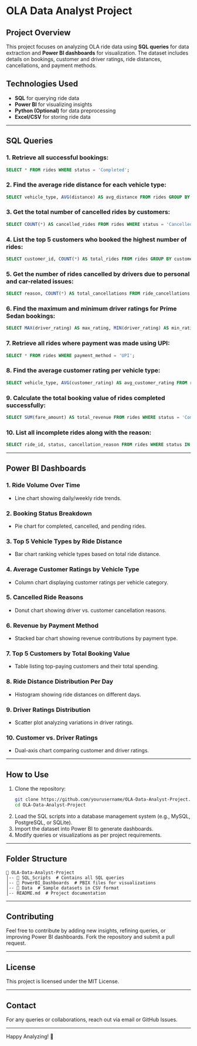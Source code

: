 # OLA Data Analyst Project

## Project Overview
This project focuses on analyzing OLA ride data using **SQL queries** for data extraction and **Power BI dashboards** for visualization. The dataset includes details on bookings, customer and driver ratings, ride distances, cancellations, and payment methods.

## Technologies Used
- **SQL** for querying ride data
- **Power BI** for visualizing insights
- **Python (Optional)** for data preprocessing
- **Excel/CSV** for storing ride data

---

## SQL Queries
### 1. Retrieve all successful bookings:
```sql
SELECT * FROM rides WHERE status = 'Completed';
```

### 2. Find the average ride distance for each vehicle type:
```sql
SELECT vehicle_type, AVG(distance) AS avg_distance FROM rides GROUP BY vehicle_type;
```

### 3. Get the total number of cancelled rides by customers:
```sql
SELECT COUNT(*) AS cancelled_rides FROM rides WHERE status = 'Cancelled' AND cancelled_by = 'Customer';
```

### 4. List the top 5 customers who booked the highest number of rides:
```sql
SELECT customer_id, COUNT(*) AS total_rides FROM rides GROUP BY customer_id ORDER BY total_rides DESC LIMIT 5;
```

### 5. Get the number of rides cancelled by drivers due to personal and car-related issues:
```sql
SELECT reason, COUNT(*) AS total_cancellations FROM ride_cancellations WHERE cancelled_by = 'Driver' GROUP BY reason;
```

### 6. Find the maximum and minimum driver ratings for Prime Sedan bookings:
```sql
SELECT MAX(driver_rating) AS max_rating, MIN(driver_rating) AS min_rating FROM rides WHERE vehicle_type = 'Prime Sedan';
```

### 7. Retrieve all rides where payment was made using UPI:
```sql
SELECT * FROM rides WHERE payment_method = 'UPI';
```

### 8. Find the average customer rating per vehicle type:
```sql
SELECT vehicle_type, AVG(customer_rating) AS avg_customer_rating FROM rides GROUP BY vehicle_type;
```

### 9. Calculate the total booking value of rides completed successfully:
```sql
SELECT SUM(fare_amount) AS total_revenue FROM rides WHERE status = 'Completed';
```

### 10. List all incomplete rides along with the reason:
```sql
SELECT ride_id, status, cancellation_reason FROM rides WHERE status IN ('Cancelled', 'Pending');
```

---

## Power BI Dashboards
### 1. **Ride Volume Over Time**
   - Line chart showing daily/weekly ride trends.
### 2. **Booking Status Breakdown**
   - Pie chart for completed, cancelled, and pending rides.
### 3. **Top 5 Vehicle Types by Ride Distance**
   - Bar chart ranking vehicle types based on total ride distance.
### 4. **Average Customer Ratings by Vehicle Type**
   - Column chart displaying customer ratings per vehicle category.
### 5. **Cancelled Ride Reasons**
   - Donut chart showing driver vs. customer cancellation reasons.
### 6. **Revenue by Payment Method**
   - Stacked bar chart showing revenue contributions by payment type.
### 7. **Top 5 Customers by Total Booking Value**
   - Table listing top-paying customers and their total spending.
### 8. **Ride Distance Distribution Per Day**
   - Histogram showing ride distances on different days.
### 9. **Driver Ratings Distribution**
   - Scatter plot analyzing variations in driver ratings.
### 10. **Customer vs. Driver Ratings**
   - Dual-axis chart comparing customer and driver ratings.

---

## How to Use
1. Clone the repository:
   ```sh
   git clone https://github.com/yourusername/OLA-Data-Analyst-Project.git
   cd OLA-Data-Analyst-Project
   ```
2. Load the SQL scripts into a database management system (e.g., MySQL, PostgreSQL, or SQLite).
3. Import the dataset into Power BI to generate dashboards.
4. Modify queries or visualizations as per project requirements.

---

## Folder Structure
```
📂 OLA-Data-Analyst-Project
│-- 📁 SQL_Scripts  # Contains all SQL queries
│-- 📁 PowerBI_Dashboards  # PBIX files for visualizations
│-- 📂 Data  # Sample datasets in CSV format
│-- README.md  # Project documentation
```

---

## Contributing
Feel free to contribute by adding new insights, refining queries, or improving Power BI dashboards. Fork the repository and submit a pull request.

---

## License
This project is licensed under the MIT License.

---

## Contact
For any queries or collaborations, reach out via email or GitHub Issues.

---

Happy Analyzing! 🚀


